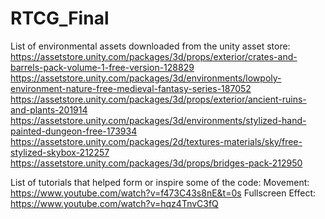 # RTCG_Final
List of environmental assets downloaded from the unity asset store:
https://assetstore.unity.com/packages/3d/props/exterior/crates-and-barrels-pack-volume-1-free-version-128829
https://assetstore.unity.com/packages/3d/environments/lowpoly-environment-nature-free-medieval-fantasy-series-187052
https://assetstore.unity.com/packages/3d/props/exterior/ancient-ruins-and-plants-201914
https://assetstore.unity.com/packages/3d/environments/stylized-hand-painted-dungeon-free-173934
https://assetstore.unity.com/packages/2d/textures-materials/sky/free-stylized-skybox-212257
https://assetstore.unity.com/packages/3d/props/bridges-pack-212950

List of tutorials that helped form or inspire some of the code:
Movement: https://www.youtube.com/watch?v=f473C43s8nE&t=0s
Fullscreen Effect: https://www.youtube.com/watch?v=hqz4TnvC3fQ
